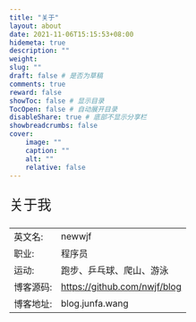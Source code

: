 ```yaml
---
title: "关于"
layout: about
date: 2021-11-06T15:15:53+08:00
hidemeta: true
description: ""
weight:
slug: ""
draft: false # 是否为草稿
comments: true
reward: false
showToc: false # 显示目录
TocOpen: false # 自动展开目录
disableShare: true # 底部不显示分享栏
showbreadcrumbs: false
cover:
    image: ""
    caption: ""
    alt: ""
    relative: false
---
```




<p style="font-size: 25px;">关于我</p>

|           |                    |
| --------- | ------------------ |
| 英文名:    | newwjf              |
| 职业:      | 程序员                |
| 运动:      | 跑步、乒乓球、爬山、游泳 |
| 博客源码:  | https://github.com/nwjf/blog |
| 博客地址:  | blog.junfa.wang |